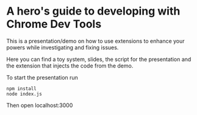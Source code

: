# A hero's guide to developing with Chrome Dev Tools

This is a presentation/demo on how to use extensions to enhance your powers while investigating and fixing issues.

Here you can find a toy system, slides, the script for the presentation and the extension that injects the code from the demo.

To start the presentation run
```
npm install
node index.js
```
Then open localhost:3000

